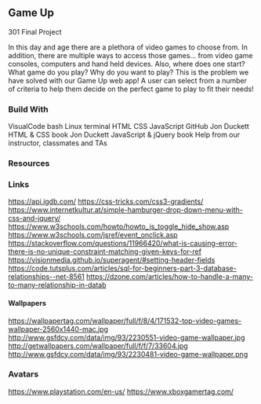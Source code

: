 ## Game Up
301 Final Project

In this day and age there are a plethora of video games to choose from.  In addition, there are multiple ways to access those games… from video game consoles, computers and hand held devices.  Also, where does one start? What game do you play?  Why do you want to play?  This is the problem we have solved with our Game Up web app! A user can select from a number of criteria to help them decide on the perfect game to play to fit their needs! 

### Build With
VisualCode
bash Linux terminal
HTML
CSS
JavaScript
GitHub
Jon Duckett HTML & CSS book
Jon Duckett JavaScript & jQuery book
Help from our instructor, classmates and TAs

### Resources

### Links
https://api.igdb.com/
https://css-tricks.com/css3-gradients/
https://www.internetkultur.at/simple-hamburger-drop-down-menu-with-css-and-jquery/
https://www.w3schools.com/howto/howto_js_toggle_hide_show.asp
https://www.w3schools.com/jsref/event_onclick.asp
https://stackoverflow.com/questions/11966420/what-is-causing-error-there-is-no-unique-constraint-matching-given-keys-for-ref
https://visionmedia.github.io/superagent/#setting-header-fields
https://code.tutsplus.com/articles/sql-for-beginners-part-3-database-relationships--net-8561
https://dzone.com/articles/how-to-handle-a-many-to-many-relationship-in-datab

#### Wallpapers
https://wallpapertag.com/wallpaper/full/f/8/4/171532-top-video-games-wallpaper-2560x1440-mac.jpg
http://www.gsfdcy.com/data/img/93/2230551-video-game-wallpaper.jpg
http://getwallpapers.com/wallpaper/full/f/f/7/33604.jpg
http://www.gsfdcy.com/data/img/93/2230481-video-game-wallpaper.png

### Avatars
https://www.playstation.com/en-us/
https://www.xboxgamertag.com/